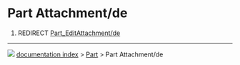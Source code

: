 # Part Attachment/de
1.  REDIRECT [Part\_EditAttachment/de](Part_EditAttachment/de.md)



---
![](images/Right_arrow.png) [documentation index](../README.md) > [Part](Part_Workbench.md) > Part Attachment/de

